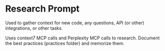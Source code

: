 # Research Prompt

Used to gather context for new code, any questions, API (or other) integrations, or other tasks.

Uses context7 MCP calls and Perplexity MCP calls to research. Document the best practices (practices folder) and memorize them.